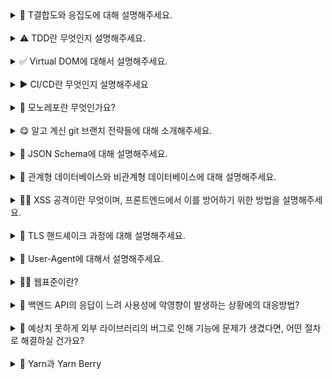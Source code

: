 <details>
<summary>🧲 T결합도와 응집도에 대해 설명해주세요.

 </summary>
<br/>
결합도와 응집도는 코드 설계의 품질을 결정하는 중요한 개념들입니다.
먼저, 결합도는 서로 다른 모듈 간에 상호 의존하고 있는 정도가 얼마나 높은지를 의미합니다. 만약 결합도가 낮으면 모듈의 독립성이 높아져 변경이 용이해지고 코드의 재사용성이 증가합니다. 반면, 결합도가 높으면 한 모듈이 변경될 때 다른 모듈도 영향을 받을 가능성이 커집니다. 이로 인해 한 부분을 수정하면 연쇄적인 변경이 발생할 가능성이 높은데, 이는 유지보수를 어렵게 만듭니다. 이상적인 설계를 위해서는 결합도를 낮추는 것이 중요합니다.
응집도는 모듈 내부 요소들이 얼마나 밀접하게 서로 관련되어 있는지를 의미합니다. 응집도가 높을수록 모듈 내부의 기능이 단일한 목적을 가지고 있습니다. 이러한 특성은 가독성과 유지보수성에 도움이 됩니다. 반대로 응집도가 낮으면 하나의 모듈이 여러 가지 역할을 수행하게 되어 코드가 복잡해지고, 예측 가능성이 낮아져 수정할 때 예상치 못한 부작용이 발생할 가능성이 높아집니다. 따라서 이상적인 코드 설계를 위해서는 응집도를 높이는 것이 중요합니다.
주로 결합도와 응집도는 서로 반비례하는 경향이 있습니다. 일반적으로 결합도가 낮을수록 응집도가 높아지고, 반대로 결합도가 높으면 응집도가 낮아지는 경우가 많습니다.
결합도 및 응집도와 관련된 예시를 설명해주실 수 있나요? 🤔
예를 들어, 하나의 모듈이 다른 모듈의 내부 구현에 직접 접근한다면 결합도가 높은 상태입니다. 인터페이스를 통해 의존 관계를 느슨하게 만들면 결합도를 낮출 수 있습니다.
한편, 하나의 파일에서 사용자 인증과 데이터베이스 처리를 함께 담당한다면 응집도가 낮다고 볼 수 있습니다. 이러한 경우 인증 관련 로직과 데이터베이스 처리를 분리하여 각각의 책임을 명확히 하면 응집도를 높일 수 있습니다.

</details>
<br/>

<details>
<summary>⚠️ TDD란 무엇인지 설명해주세요.</summary>
<br/>
TDD(Test-Driven Development)는 소프트웨어 개발 방법론 중 하나로, **테스트를 먼저 작성한 후 실제 코드를 작성하는 방법론**입니다.

TDD는 일반적으로 ‘Red-Green-Refactor’ 사이클을 따릅니다. 첫 번째 단계는 Red로, 실패하는 테스트를 작성하는 것입니다. 이 테스트는 아직 구현되지 않은 기능에 대한 테스트로, 코드가 이를 통과하지 못하는 상태에서 시작됩니다. 두 번째 단계는 Green으로, 테스트를 통과할 수 있도록 최소한의 코드를 작성합니다. 이 단계에서는 테스트를 통과시키는 것만 목표로 하여 코드를 간결하게 작성합니다. 마지막 단계는 Refactor로, 작성한 코드를 리팩토링하여 가독성이나 성능을 개선합니다. 이때 테스트는 여전히 통과해야 하므로, 리팩토링이 기능에 영향을 미치지 않도록 합니다.

## **TDD에는 어떤 장점이 있나요? 🤔**

TDD는 여러 장점이 있습니다.

첫째, **디버깅 시간을 단축**할 수 있습니다. 자동화된 테스트를 통해 오작동하는 영역을 쉽게 좁혀나갈 수 있습니다.

둘째, **리팩토링이 용이**해집니다. 작성된 테스트가 리팩토링 후에도 코드가 올바르게 동작하는지 확인해 주기 때문에, 코드를 수정하는 데 자신감을 가질 수 있습니다.

셋째, **좋은 설계가 유도**됩니다. 테스트를 통해 요구 사항을 명확하게 이해하고, 이를 바탕으로 더 나은 설계를 할 수 있습니다. 또 각 기능을 테스트하기 용이하게 만드는 과정에서 자연스럽게 좋은 설계가 유도됩니다.

처음에는 테스트를 작성하는 데 시간이 소요될 수 있지만, 장기적으로는 위와 같은 장점들로 인해 생산성이 오히려 높아지는 효과를 누릴 수 있습니다.

</details>
<br/>

<details>
<summary>✅ Virtual DOM에 대해서 설명해주세요.</summary>
<br/>
Virtual DOM은 React에서 사용되는 핵심 개념으로, **실제 DOM을 JS 객체 형태로 복제한 가벼운 사본**이라고 할 수 있습니다. 브라우저의 DOM은 구조적으로 복잡하고, 이를 직접 조작하는 작업은 성능 비용이 상당히 높습니다. Virtual DOM은 이를 개선하여 웹 애플리케이션의 성능을 최적화하기 위해 등장했습니다.

Virtual DOM의 핵심 아이디어는 **상태 변경이 발생할 때마다 전체 UI를 Virtual DOM에 반영하고, 이를 이전 상태와 비교하여 필요한 부분에 한해서 최소한의 DOM 업데이트를 수행**하는 것입니다. Virtual DOM을 업데이트하고 비교하는 일은, 실제 DOM을 조작하지 않고 메모리 상에서 업데이트와 비교가 이뤄지기 때문에 가볍고 빠르게 수행됩니다.

React에서 Virtual DOM을 활용되는 구체적인 과정은 다음과 같습니다.

1. **상태 변경**: 컴포넌트의 상태나 props가 변경되면 Virtual DOM이 다시 생성됩니다.
2. **재조정(Reconciliation)**: 비교 알고리즘을 이용해 새로운 Virtual DOM과 이전 Virtual DOM 간의 차이를 계산합니다.
3. **re-render**: 계산된 차이에 따라 실제 DOM에서 필요한 부분만 업데이트합니다.

Virtual DOM은 이처럼 DOM 업데이트의 비용을 줄이고, 브라우저 렌더링 성능을 개선합니다.

## **React는 비교(diffing) 알고리즘을 어떻게 효율화했나요? 🤔**

React는 O(n³)의 복잡도를 가질 수 있는 트리 비교 문제를, 휴리스틱을 통해 O(n)으로 최적화했습니다.

휴리스틱 알고리즘은 크게 두 가지 가정을 두고 있습니다

### **1. 서로 다른 타입의 두 요소는 서로 다른 트리를 만들어낸다.**

DOM 요소의 타입이 다르면(ex. `<div>` → `<span>`) 비교를 수행하지 않고, 해당 요소와 그 자식들을 모두 새로 생성합니다. 자식 요소들의 내용이 같더라도 이전의 트리를 모두 버리고 완전히 새로 만듭니다. 이는 비효율적으로 보일 수 있지만, 실제 애플리케이션에서 타입이 다른 경우는 보통 완전히 다른 컴포넌트로 교체되는 상황이 많기 때문에 이 가정이 대부분의 경우 효율적입니다.

만약 동일한 타입의 요소라면, 동일한 내역은 유지하고 변경된 속성만 갱신합니다.

```jsx
<div className="before" title="stuff" /><div className="after" title="stuff" />

```

예를 들어, 이 예시에서는 `className`만 수정합니다.

### **2. 개발자가 key prop을 통해, 여러 렌더링 사이에서 어떤 자식 엘리먼트가 변경되지 않아야 할지 표시해 줄 수 있다.**

같은 레벨의 자식들을 비교할 때 개발자가 입력한 `key` prop을 사용하여 요소를 식별합니다. 이를 통해 리스트 내역의 일부가 수정됐을 때 모든 아이템 요소들을 불필요하게 갱신하지 않고, 실제 변경된 요소만 감지하여 효율적으로 갱신합니다.

</details>
<br/>

<details>
<summary>▶️ CI/CD란 무엇인지 설명해주세요</summary>
<br/>
CI/CD는 애플리케이션 배포 과정을 자동화하여 더 짧은 주기로 고객에게 서비스를 제공하는 방식입니다. 먼저, CI는 **Continuous Integration**의 약어로 **지속적 통합**을 의미합니다. CD는 **Continuous Delivery(지속적 전달)** 또는 **Continuous Deployment(지속적 배포)** 를 의미합니다.

먼저, **CI**는 **개발자들이 코드 변경사항을 주기적으로 메인 브랜치에 병합하는 과정을 자동화**한 것입니다. 이 과정에서 코드 변경사항이 발생할 때마다 자동으로 빌드와 테스트를 수행하여 문제를 조기에 발견할 수 있습니다. 예를 들어, 여러 개발자가 함께 작업할 때 한 개발자의 변경사항이 다른 개발자의 작업과 충돌하거나 전체 애플리케이션에 문제를 일으킬 수 있는데, CI를 거치면 이러한 문제를 병합 이전에 미리 파악할 수 있습니다.

**CD**는 **CI 이후 단계를 자동화**하는 것으로, 애플리케이션의 변경사항을 production 환경으로 배포하는 과정을 자동화한 것입니다. **Continuous Delivery**의 경우, **배포 가능한 상태로 준비하는 과정까지**는 자동화하고 실제 배포는 사람의 승인을 거쳐 수동으로 진행합니다. 반면, **Continuous Deployment**는 **production 환경에 배포하는 과정까지** 모두 자동화합니다.

현업에서는 GitHub Actions, Jenkins, GitLab CI 등의 도구를 사용하여 CI/CD 파이프라인을 구축합니다. CI/CD 프로세스에 대한 하나의 예시를 들면 다음과 같습니다.

1. 개발자가 PR을 올리면 자동으로 테스트/빌드 실행
2. 테스트/빌드를 성공한 경우 메인 브랜치로의 머지 활성화
3. 메인 브랜치 머지 시 production 환경으로 자동 배포
</details>
<br/>

<details>
<summary>🤫 모노레포란 무엇인가요?</summary>
<br/>
모노레포는 **mono(단일)** 와 **repo(레포지토리)** 를 합친 용어로, **여러 프로젝트 또는 패키지를 하나의 코드 저장소에 통합하여 관리하는 방식**을 의미합니다.

모노레포를 구성하기 위해 대표적으로 두 가지 구성 방식이 사용됩니다.

먼저, **프로젝트 단위로 분리된 구조**를 사용합니다. 모든 프로젝트가 하나의 저장소 안에서 각각 독립적인 폴더로 구성되며, 각 폴더는 독립적인 패키지로 관리됩니다. 이때 프로젝트 간의 공통 의존성은 `yarn workspaces`나 `npm workspaces` 같은 기능을 사용해 중앙에서 관리합니다. 이를 통해 중복된 의존성을 최소화하고, 프로젝트 간 코드 공유를 쉽게 합니다.

다음으로, **공통 모듈을 별도의 폴더로 분리하는 방식**을 사용합니다. 예를 들어, 여러 프로젝트에서 자주 사용하는 유틸리티 함수, 스타일, 공통 컴포넌트를 `shared`라는 폴더에 모아두고 각 프로젝트에서 이를 가져다 사용하는 방식입니다. 이렇게 하면 공통 코드를 한 번만 업데이트해도 여러 프로젝트에 즉시 반영할 수 있어 효율적입니다.

## **모노레포의 장점은 무엇인가요? 🤔**

첫째, **여러 프로젝트의 코드 및 설정 등을 일관되게 관리할 수 있다는 점입니다.** 예를 들어, 대규모 조직에서 여러 팀이 각기 다른 서비스를 개발하더라도, 모노레포를 통해 동일한 코드베이스에서 협력할 수 있습니다. 이를 통해 공통 모듈이나 설정 등을 공유하여, 불필요한 중복 작업을 줄이고 협업 효율성을 높일 수 있습니다.

둘째, **모노레포는 중앙화된 의존성 관리를 가능하게 해줍니다.** 예를 들어, 프로젝트 내에서 공통으로 사용되는 유틸리티나 컴포넌트를 한 번 업데이트하면 모든 관련 프로젝트에 즉시 적용할 수 있습니다.

또한, **여러 프로젝트들이 동일한 버전 관리 시스템을 공유할 수 있습니다.** 이를 통해 한 프로젝트에서 변경된 사항이 다른 프로젝트에 미치는 영향을 보다 명확히 추적할 수 있습니다.

## **모노레포의 단점은 없나요? 🧐**

물론, 모노레포에도 단점이 있습니다.

첫째, **스케일링이 복잡하고 어려워집니다**. 여러 프로젝트들이 모여 있으니 코드베이스가 빠르게 커지는데, 이때 빌드 및 테스트 시간이 그와 비례하여 길어집니다. 또한, CI/CD 파이프라인 관리의 복잡도가 증가합니다. 이러한 단점을 극복하기 위해 `Nx`, `Turborepo`와 같은 모노레포 관리 툴을 이용할 수 있습니다.

또한, **권한 관리가 까다로울 수 있습니다**. 모든 프로젝트가 하나의 저장소에 통합되기 때문에 특정 팀이나 프로젝트만 접근 권한을 가지도록 설정하는 것이 어렵습니다.

이러한 단점을 고려했을 때, 작은 규모의 팀이나 단일 프로젝트 중심의 개발 환경에서는 오히려 복잡성을 증가시킬 가능성이 있어 모노레포 사용이 적합하지 않을 수 있습니다.

</details>
<br/>

<details>
<summary>😋 알고 계신 git 브랜치 전략들에 대해 소개해주세요.</summary>
<br/>
주로 경험해본 전략으로는 **Git Flow, GitHub Flow, 그리고 Trunk-Based Development**가 있습니다.

먼저, **Git Flow**를 소개해 드리겠습니다. Git Flow에서 기능 개발은 `feature` 브랜치에서 이루어지고, 완료된 후 `develop` 브랜치에 병합됩니다. 릴리스를 준비할 때는 `release` 브랜치를 따로 만들어 QA와 최종 검증을 거친 뒤, 프로덕션 코드를 관리하는 `main`에 병합하게 됩니다. 만약 긴급한 수정 사항이 발생하면 `hotfix` 브랜치를 만들어 신속히 배포하고, 수정 사항을 `develop`에도 반영합니다. Git Flow를 이용하면 대규모 프로젝트에서 굉장히 체계적이고 안정적인 관리가 가능하지만, 브랜치가 많아짐에 따라 복잡도가 올라간다는 단점이 존재합니다.

다음으로, **GitHub Flow**는 Git Flow보다 단순한 구조를 가지고 있습니다. 모든 변경 사항은 `main` 브랜치 기준으로 이루어지는데요, 새로운 기능을 개발할 때 `feature` 브랜치를 생성한 뒤 작업이 끝나면 코드 리뷰를 받고 바로 `main`에 병합합니다. 이 방식은 간소화된 프로세스를 가지고 있기 때문에 짧은 주기의 배포 환경에서 특히 유용합니다. 하지만 릴리스와 QA를 위한 별도의 브랜치가 없기 때문에, 안정성 관리가 중요한 프로젝트에는 다소 부담스러울 수 있습니다.

마지막으로, **Trunk-Based Development**는 `main(또는 trunk)` 브랜치 하나만 운용하는 방식입니다. 작업을 `main` 브랜치에 직접 커밋하거나, `feature` 브랜치를 만들고 며칠 내에 빠르게 병합합니다. 병합 주기가 짧아 코드 충돌 가능성이 적다는 장점이 있습니다. 한편, 철저한 자동화 환경이 뒷받침되어야 한다는 단점이 존재합니다.

## **Git Flow와 Github Flow 중 어떤 전략을 선호하시나요? 🤔**

선호하는 하나의 전략이 있다기보다는, 프로젝트 상황에 맞는 전략을 선택하는 게 중요하다고 생각합니다.

**Git Flow**는 릴리스 주기가 길고 QA가 중요한 프로젝트에서 사용하기 적합합니다. 예를 들어, 금융 서비스처럼 안정성과 품질이 중요한 프로젝트에서는 Git Flow가 더 적합할 것입니다. 반면, **GitHub Flow**는 자주 배포가 이루어지고 변경 사항을 빠르게 반영해야 하는 스타트업과 유사한 환경에서 유리할 것입니다.

</details>
<br/>

<details>
<summary>💬 JSON Schema에 대해 설명해주세요. </summary>
<br/>
JSON Schema는 JSON 데이터의 형식을 기술하고 검증하기 위한 명세서입니다. 특정 JSON이 어떤 구조를 가져야 하는지를 명시할 수 있도록 해줍니다.

예를 들어 회원 정보에 대한 명세를 다음과 같이 작성할 수 있습니다.

{
"type": "object",
"properties": {
"username": { "type": "string", "minLength": 3 },
"email": { "type": "string", "format": "email" },
"password": { "type": "string", "minLength": 6 }
},
"required": ["username", "email", "password"],
"additionalProperties": false
}
JSON Schema가 어떻게 활용될 수 있는지 구체적으로 설명해 드리겠습니다.

먼저, 백엔드 API와의 통신 과정에서 데이터 형식을 검증하는 데 활용될 수 있습니다. 예를 들어 백엔드에서 데이터를 내려줄 때, JSON Schema를 활용하여 그 데이터가 어떤 속성들을 가지고 있는지, 타입은 어떤지, 필수인지 아닌지 정의할 수 있습니다. 그러면 프론트엔드에서는 그 스키마를 기준으로 데이터의 유효성을 검증할 수 있어서, API 통신에서 발생할 수 있는 오류를 사전에 방지할 수 있습니다.

JSON Schema는 정적 타입 생성 도구와 통합되어 사용되며 개발 생산성을 높여주기도 합니다. 예를 들어 json-schema-to-typescript 같은 도구를 사용하면 JSON Schema로부터 TypeScript 타입을 자동 생성할 수 있습니다. 이는 API 명세에 따라 타입을 작성하거나 수정하는 시간을 아껴주며, 스키마와 타입 간의 불일치를 줄이는 데 도움이 됩니다.

또한, 설정 파일에 대한 명세서로 활용될 수 있습니다. 예를 들어 eslintrc, tsconfig, prettierrc 같은 설정 파일들은 대부분 JSON 기반 형식을 사용하는데, JSON Schema Store에서 이러한 설정 파일들의 JSON Schema를 찾아볼 수 있습니다. VSCode와 같은 에디터에서 이 스키마를 기반으로 자동 완성, 타입 힌트, 경고 메시지 등을 지원하기 때문에, 설정 실수를 줄이고 생산성을 높이는 데 큰 도움이 됩니다.

</details>
<br/>

<details>
<summary>🏧 관계형 데이터베이스와 비관계형 데이터베이스에 대해 설명해주세요.
</summary>
<br/>
관계형 데이터베이스는 데이터를 테이블 형식으로 저장하고 관리하는 데이터베이스입니다. 각 테이블은 고정된 스키마를 가지며, 행(Row)은 개별 레코드, 열(Column)은 속성을 나타냅니다. 각 테이블은 고유한 스키마를 가지고 있어, 데이터 타입과 구조가 엄격하게 정의되어 있습니다. 대표적인 예로는 MySQL, PostgreSQL, Oracle이 있습니다.

관계형 데이터베이스는 정형화된 데이터를 다룰 때 특히 유용합니다. 미리 정의된 타입과 구조가 있기 때문에 이에 부합하는지 검증하여 데이터의 일관성을 유지하기 용이합니다. 또한, 데이터 간의 관계를 명확히 표현할 수 있는 것이 큰 장점입니다. 예를 들어 사용자와 주문 데이터를 각각 테이블로 만들고, 사용자 ID를 외래키로 설정해 두 테이블을 연결할 수 있습니다. 이를 통해 하나의 사용자에 속한 주문 내역을 정확히 조회할 수 있으며, 이 외에도 복잡한 조건의 데이터 조회나 조인을 처리하기 용이합니다.

반면, 흔히 NoSQL이라고 부르기도 하는 비관계형 데이터베이스는 전통적인 테이블 기반 구조가 아닌, 보다 유연한 데이터 모델을 사용합니다. "Key - value", "Document", "Graph" 등의 유형이 존재합니다. 비관계형 데이터베이스는 스키마가 고정되어 있지 않아서, 저장되는 데이터 구조가 일관되지 않아도 됩니다. 필요에 따라 유동적으로 속성을 추가할 수도 있습니다. 대표적인 예로는 MongoDB, Cassandra, Redis가 있습니다.

비관계형 데이터베이스의 장점은 유연성과 확장성입니다. 스키마가 고정되어 있지 않기 때문에, 초기 개발 단계에서 데이터 구조가 자주 변경될 가능성이 있는 프로젝트에 특히 적합합니다. 또한, 수평적 확장이 쉬워서 대용량의 데이터를 빠르게 처리하거나, 사용자가 급격히 늘어나는 상황에서도 안정적인 성능을 유지할 수 있다는 장점이 있습니다. 문서 기반 NoSQL에서는 하나의 객체에 필요한 데이터를 모두 담을 수 있어서, 관계를 맺고 조인하는 대신 한 번의 조회로 필요한 정보를 가져올 수 있다는 장점도 있습니다.

둘의 단점에 대해서도 간단히 설명해주실 수 있나요? 🤔
관계형 데이터베이스의 단점은 유연성이 떨어진다는 점입니다. 스키마가 고정돼 있기 때문에, 새로운 필드를 추가하거나 데이터 구조를 바꾸려면 테이블 자체를 수정해야 하고, 이로 인해 마이그레이션 과정이 복잡하고 시간이 오래 걸릴 수 있습니다. 또한, 서버를 여러 대로 분산시키는 수평적 확장이 상대적으로 어렵다는 단점도 있습니다. 관계형 데이터는 여러 테이블 간의 조인이 많기 때문에 데이터를 분산시켜 저장하면 성능 저하가 생길 수 있습니다. 그래서 대규모 트래픽을 처리해야 하는 시스템에서는 확장성이 한계로 작용할 수 있습니다.

비관계형 데이터베이스는 반대로 데이터의 일관성 유지가 어렵다는 문제가 있습니다. 스키마가 자유롭다 보니, 같은 컬렉션 안에 구조가 다른 문서들이 들어갈 수 있고, 그로 인해 나중에 데이터를 가공하거나 검증할 때 오류가 발생하기 쉽습니다. 또한, 조인 기능이 제한적이기 때문에, 데이터 간의 관계를 표현하는 데 한계가 있습니다. 만약 여러 컬렉션에 나눠 저장된 데이터를 합쳐서 조회해야 한다면, 애플리케이션 단에서 로직을 더 많이 처리해야 할 수도 있습니다.

</details>
<br/>

<details>
<summary>🏴‍☠️ XSS 공격이란 무엇이며, 프론트엔드에서 이를 방어하기 위한 방법을 설명해주세요.
 </summary>
<br/>
XSS(Cross-Site Scripting)는 공격자가 신뢰할 수 있는 웹사이트에 악성 스크립트를 삽입하여 사용자 브라우저에서 실행되게 하는 공격입니다. 이를 통해 쿠키 탈취, 세션 하이재킹, 피싱 등이 가능합니다.

XSS 공격은 크게 세 가지 유형이 있습니다.

첫번째로 저장형(Stored) XSS입니다. 악성 스크립트가 서버에 저장되어 다른 사용자가 해당 페이지를 방문할 때 실행됩니다.

두번째는 반사형(Reflected) XSS입니다. URL 파라미터 등을 통해 전달된 악성 스크립트가 서버 응답에 포함되어 실행됩니다.

마지막으로 DOM 기반 XSS입니다. 클라이언트 측 스크립트가 DOM을 동적으로 조작할 때 발생합니다.

해결 방법
이러한 보안문제를 해결하기 위한 방법으로는 입력 검증과 출력 이스케이핑이 있습니다. 사용자 입력을 적절히 검증하고, HTML 출력 시 특수 문자를 이스케이프 처리합니다.

아래처럼 element.innerHTML 대신 element.textContent를 이용하거나, DOMPurify를 사용하여 사용자의 입력값에 대해서 특수 문자와 입력 검증을 해줄 수 있습니다.

```
// ❌ 잘못된 방법
element.innerHTML = userInput;

// ✅ 올바른 방법
element.textContent = userInput; // 자동 이스케이프

// ✅ HTML이 필요한 경우 DOMPurify 사용
import DOMPurify from 'dompurify';
```

element.innerHTML = DOMPurify.sanitize(userInput);
혹은, 메타 태그에 Content-Security-Policy(CSP)를 설정하여 브라우저에 실행을 허용할 컨텐츠 소스를 제한할 수 있습니다.

```
<!-- HTTP 헤더 또는 메타 태그로 설정 -->
<meta http-equiv="Content-Security-Policy" content="default-src 'self'; script-src 'self' https://trusted-cdn.com;">
```

마지막으로는 HttpOnly 쿠키입니다. 쿠키에 HttpOnly 플래그를 설정하여 자바스크립트를 통한 접근을 차단할 수 있습니다.

</details>
<br/>

<details>
<summary>🤚 TLS 핸드셰이크 과정에 대해 설명해주세요.
  </summary>
<br/>
TLS 핸드셰이크는 브라우저와 서버가 TLS 프로토콜을 통해 암호화된 통신을 시작하기 전, 안전하게 연결을 설정하는 절차입니다. 이 절차는 보통 다음과 같은 흐름으로 이뤄집니다.

먼저 브라우저는 Client Hello 메시지를 보냅니다. 여기에는 브라우저가 지원하는 TLS 버전, 사용할 수 있는 암호화 알고리즘 목록, 세션 ID, 그리고 Client Random이라는 난수가 포함되어 있습니다.

서버는 이에 대해 Server Hello로 응답하면서, 서버가 선택한 암호화 방식, 자신의 Server Random 값, 그리고 디지털 인증서를 함께 보냅니다. 이 인증서 안에는 서버의 공개키와 CA의 서명이 포함되어 있으며, 브라우저는 이걸 통해 서버의 신원을 검증합니다.

검증이 완료되면 브라우저는 서버의 공개키로 Pre-Master Secret이라는 임시 비밀 값을 암호화해서 전송합니다. 서버는 자신의 개인키로 이를 복호화해 Pre-Master Secret 값을 복원하고, 이제 클라이언트와 서버는 서로 갖고 있는 Client Random, Server Random, 그리고 Pre-Master Secret을 기반으로 동일한 대칭키를 생성합니다. 이 대칭키는 이후 주고 받는 데이터를 암호화하고 복호화하는 데 사용됩니다.

마지막으로 서로 Finished 메시지를 교환하면서 대칭키로 암호화된 통신이 잘 되는지 확인하고 나면, 정상적인 HTTPS 통신이 시작됩니다.

</details>
<br/>

<details>
<summary>📱 User-Agent에 대해서 설명해주세요. </summary>
<br/>
User-Agent는 HTTP 요청 헤더에 포함되는 문자열로, 웹 서버에 접속하는 클라이언트(브라우저, 운영체제, 디바이스 등)의 정보를 식별하는 데 사용됩니다.

이 문자열에는 브라우저 종류, 버전, 운영체제, 렌더링 엔진 등의 정보가 포함되어 있습니다. 프론트엔드 개발자로서 User-Agent는 특정 브라우저에 맞는 기능을 제공하거나, 디바이스에 따른 최적화를 구현할 때 참고할 수 있습니다.

하지만 현대적인 웹 개발에서는 User-Agent 문자열에 의존하기보다는 기능 감지(feature detection)와 반응형 디자인을 통해 크로스 브라우징 이슈를 해결하는 것이 권장됩니다.

JavaScript에서는 navigator.userAgent를 통해 User-Agent 정보에 접근할 수 있으며, 서버 측에서는 HTTP 요청 헤더에서 이 정보를 확인할 수 있습니다.

</details>
<br/>

<details>
<summary>🧑‍💻 웹표준이란? </summary>
<br/>
웹표준은 다양한 웹 기술들이 브라우저나 기기와 상관없이 일관되게 동작하도록 보장하기 위한 규약들의 집합입니다. HTML, CSS, JavaScript와 같은 핵심 기술뿐만 아니라 접근성, 통신, 보안 등 여러 영역까지 포괄하며, IETF, W3C 등의 국제 표준 기구에서 정의하고 관리합니다.

웹표준의 목적은 다양한 브라우저, 기기, 플랫폼에서 웹 페이지가 동일하게 작동하도록 보장하는 것입니다. 먼저, 개발자 입장에서는 웹표준을 따름으로써 특정 브라우저에 종속되지 않는 코드를 작성할 수 있습니다. 즉, 특정 환경에 맞추어 여러 버전을 만들 필요 없이 한 번의 개발로 여러 환경의 사용자에게 서비스를 제공할 수 있습니다. 또한 사용자 입장에서는 어떤 브라우저나 기기를 사용하더라도 콘텐츠가 일관되게 표현되므로 더 나은 접근성과 사용자 경험을 얻을 수 있게 됩니다.

예를 들어, HTML에서 시맨틱 태그를 사용하면 콘텐츠의 의미와 구조를 명확하게 표현할 수 있으며, CSS의 표준 속성은 스타일의 일관성을 보장합니다. JavaScript도 ECMAScript 표준에 따라 구현되므로, 서로 다른 브라우저 간에 전반적인 동작의 일관성을 유지할 수 있습니다.

## 웹표준을 지키지 않을 때 발생할 수 있는 문제는 무엇인가요? 🤔

웹표준을 따르지 않으면 몇몇 브라우저 환경에서 웹사이트가 의도한 대로 동작하지 않거나 레이아웃이 깨지는 등의 문제가 발생할 수 있습니다. 또한, 특정 기능이 브라우저에서 비활성화되거나 보안 취약점으로 이어질 가능성도 존재합니다. 특히, 모바일 환경에서는 기기 종류가 다양하므로 표준을 지키지 않으면 사용자 경험이 크게 저하될 수 있습니다.

</details>
<br/>

<details>
<summary>🐢 백엔드 API의 응답이 느려 사용성에 악영향이 발생하는 상황에의 대응방법?
 </summary>
<br/>
먼저, 가장 중요한 것은 지연이 실제로 발생하고 있다는 객관적인 수치를 확보한 뒤, 이를 기반으로 백엔드 개발자와 커뮤니케이션하는 것입니다. 예를 들어, DevTools의 Network 탭에서 API 응답 시간 데이터를 수집하거나, Sentry 또는 Datadog과 같은 모니터링 도구를 통해 성능 데이터를 정리하여 공유할 수 있습니다. 이렇게 수치 기반으로 소통하여 단순히 “느리다”는 피드백이 아니라 “특정 API가 평균 3초 이상 소요된다”는 식의 구체적인 요청을 전달하여 백엔드 API의 성능 개선이 필요하다는 점을 설득할 것입니다.

하지만 현실적으로 백엔드 API의 성능이 단기간에 개선되기 어려운 상황도 존재합니다. 이럴 경우, 프론트엔드 단에서 사용성을 유지할 수 있는 다양한 전략을 적용할 것입니다.

가장 기본적인 대응은 로딩 상태를 사용자에게 명확하게 전달하는 것입니다. 예를 들어, 로딩 스피너나 Skeleton UI를 사용하여 시스템이 응답 중임을 사용자에게 알려줌으로써 ‘멈춘 것 같다’는 인상을 방지하고 체감 대기 시간을 줄일 것입니다.

또한, prefetch 전략을 고려해볼 것입니다. 사용자가 특정 페이지나 기능을 요청하기 전에 필요한 데이터를 미리 받아놓아 응답 지연 시간을 최대한 줄이기 위해 노력할 것입니다. 예를 들어, 사용자가 마우스를 올렸을 때 해당 페이지 데이터를 백그라운드에서 가져오거나, 이전 페이지에서 다음 페이지에 필요한 데이터를 미리 요청해두는 방식으로 prefetch를 수행할 수 있습니다.

이와 함께, 이미 받아온 API 응답을 캐싱하여 재사용하는 전략도 고려할 수 있습니다. 예를 들어, React Query나 SWR과 같은 라이브러리를 사용하면 API 응답을 캐시하여 재사용할 수 있습니다. 이를 통해 동일한 요청을 수 초 내에 다시 수행할 경우에 서버에 재요청하지 않고 캐시된 데이터를 빠르게 제공할 수 있습니다.

</details>
<br/>

<details>
<summary>🐛 예상치 못하게 외부 라이브러리의 버그로 인해 기능에 문제가 생겼다면, 어떤 절차로 해결하실 건가요?
 </summary>
<br/>
외부 라이브러리가 간혹 예상치 못한 버그나 비정상적인 동작으로 인해 전체 기능에 영향을 주는 경우가 있습니다. 이럴 때 단순히 라이브러리를 비난하기보다는, 문제의 원인을 명확하게 파악하고, 영향도를 분석한 뒤, 가능한 범위 내에서 안정적인 대응 전략을 택하는 것이 중요합니다.

먼저 가장 우선적으로 해야 할 일은 문제가 발생한 원인을 확실히 좁히는 작업입니다. 예를 들어, 최근에 라이브러리 버전이 변경되었는지 확인하거나, 특정 컴포넌트에서만 문제가 발생하는지 등을 확인해 문제 범위를 좁힙니다. 이 과정에서 Git 히스토리나 GitHub 이슈를 참고하면 도움이 됩니다. 이를 통해 실제로 버그가 해당 라이브러리에서 기인한 것인지, 아니면 잘못된 사용 방식 때문인지를 명확하게 구분합니다.

다음으로는 해당 문제가 사용자에게 어떤 영향을 주는지 파악하고, 임시적인 우회 방법이 있는지를 검토합니다. 예를 들어, CSS 레이아웃이 깨지는 버그라면 해당 스타일만 덮어씌우는 방식으로 임시 조치가 가능할 수 있습니다. 기능 자체가 완전히 작동하지 않는 경우에는 동일한 목적의 다른 라이브러리로 일시적으로 대체하거나, 문제 되는 부분만 직접 구현하는 방법도 고려할 수 있습니다. 이런 대응 방식은 특히 배포 일정이 임박했을 때 적합한 해결책입니다.

만약 문제 해결에 시간이 오래 걸릴 것으로 판단되면, 기획자, PO, QA와 같은 이해관계자에게 상황을 공유하고, 예상되는 영향과 대응 계획을 명확히 설명해야 합니다. 이를 통해 원래의 프로젝트 계획에 예상치 못한 차질이 발생하지 않게 예방합니다. 또, 동료 개발자들에게 이슈를 공유하여 더 나은 해결 방법을 함께 도출할 수도 있습니다.

장기적인 관점에서는 라이브러리 측에 버그 리포트를 제출하거나, 필요하다면 PR을 통해 직접 기여하는 방식도 있습니다. 혹은, 긴급한 상황에서는 포크하여 수정한 뒤 사용할 수도 있습니다. 단, 이런 경우에는 추후 되돌리기 위해 변경 사항을 잘 문서화해두는 것이 중요합니다.

</details>
<br/>

<details>
<summary>🔋 Yarn과 Yarn Berry</summary>
Yarn과 Yarn Berry는 모두 패키지 매니저이지만, 큰 차이점이 존재합니다. 바로, 버전과 구조의 차이입니다. Yarn은 version 1.x 시리즈를 의미하며, npm과 유사한 구조를 가집니다. Yarn Berry는 version 2.x 이상을 의미하며, 완전히 새롭게 재설계된 버전입니다.

## Yarn과 Yarn Berry는 어떤 점에서 다른가요? 🤔

가장 큰 부분은 Plug'n'Play(PnP) 방식이라고 말씀드릴 수 있습니다.

Yarn은 `node_modules`를 통해 의존성을 관리합니다. 반면, **Yarn Berry는 PnP 방식을 기본으로 채택**하여, `node_modules` 없이 `.pnp.cjs` 파일을 따로 생성하여 의존성을 관리합니다. 이로 인해 설치 속도가 빠르고 디스크 공간을 절약할 수 있습니다.

또한 **Zero-Install** 지원한다는 점에서 다릅니다. Yarn Berry는 Zero-Install을 지원하여, 의존성을 저장소에 커밋할 수 있습니다. 이를 통해 CI/CD에서 별도의 설치 과정 없이 바로 코드를 실행할 수 있습니다.

## CI/CD에서 별도의 설치 과정 없이 바로 코드를 실행할 수 있다고 하셨는데 어떻게 가능한 건가요? 🤔

Yarn Berry는 모든 의존성을 `.yarn/cache` 폴더에 압축된 형태로 저장합니다. 이 압축 파일들을 Git 저장소에 직접 커밋합니다. `.pnp.cjs` 파일도 함께 커밋되어 의존성 매핑 정보를 포함합니다. 그리하여 CI/CD 파이프라인에서의 동작에서 yarn install의 과정이 생략 될 수 있습니다.

## 예시

```
jobs:
build:
runs-on: ubuntu-latest
steps: - uses: actions/checkout@v2 - uses: actions/setup-node@v2 - run: yarn test # yarn install 없이 바로 실행 가능

# 기존 방식

- run: yarn install #이 단계가 필요
- run: yarn test
```

그리하여 CI/CD에서 yarn install 단계가 생략되어 빌드 시간이 크게 단축되고, 모든 개발자와 CI 환경에서 정확히 동일한 의존성을 사용할 수 있습니다.
<br/>
